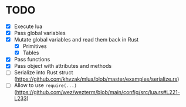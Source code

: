 # TODO

- [x] Execute lua
- [x] Pass global variables
- [x] Mutate global variables and read them back in Rust
  - [x] Primitives
  - [x] Tables
- [x] Pass functions
- [x] Pass object with attributes and methods
- [ ] Serialize into Rust struct (https://github.com/khvzak/mlua/blob/master/examples/serialize.rs)
- [ ] Allow to use `require(...)` (https://github.com/wez/wezterm/blob/main/config/src/lua.rs#L221-L233)
